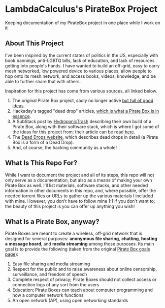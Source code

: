 # LambdaCalculus's PirateBox Project
Keeping documentation of my PirateBox project in one place while I work on it


## About This Project

I've been inspired by the current states of politics in the US, especially
with book bannings, anti-LGBTQ bills, lack of education, and lack of
resources getting into people's hands. I have wanted to build an off-grid,
easy to carry mesh networked, low powered device to various places, allow
people to hop onto its mesh network, and access books, videos, knowledge,
and be able to further share that with others.

Inspiration for this project has come from various sources, all linked
below.

1. The original Pirate Box project, sadly no longer active [but full of good ideas](https://piratebox.cc/start).
2. Hackaday's tagged "dead drop" articles, [which is what a Pirate Box is in essence](https://hackaday.com/tag/dead-drop/).
3. A SubStack post by [HydroponicTrash](https://kolektiva.social/@hydroponictrash) describing their own build of a Pirate Box, along with their
software stack, which is where I got some of the ideas for this project
from; their article can be read [here](https://anarchosolarpunk.substack.com/p/offgridinternet).
4. The [Dead Drops website](https://deaddrops.com/), which describes dead drops in detail (a Pirate Box is a form of a Dead Drop).
5. And, of course, the hacking community as a whole!

## What Is This Repo For?

While I want to document the project and all of its steps, this repo will
not only serve as a documentation, but also as a means of making your own
Pirate Box as well. I'll list materials, software stacks, and other needed
information in other documents in this repo, and, where possible, offer
the needed torrent files or URLs to gather up the various materials I
included with mine. However, you don't have to follow mine 1:1 if you don't
want to; the beauty of this project is you can offer up anything you wish!

## What Is a Pirate Box, anyway?

Pirate Boxes are meant to create a wireless, off-grid network that is
designed for several purposes: **anonymous file sharing**, **chatting**,
**hosting a message board**, and **media streaming** among those purposes.
Its main goal is to provide the following (taken from the original
[Pirate Box goals page](https://piratebox.cc/goals)):

1. Easy file sharing and media streaming
2. Respect for the public and to raise awareness about online censorship,
surveillance, and freedom of speech
3. Complete respect of privacy; Pirate Boxes should not collect access or
connection logs of any sort from the users
4. Education; Pirate Boxes can teach about computer programming and how a
computer network functions
5. An open network (AP), using open networking standards